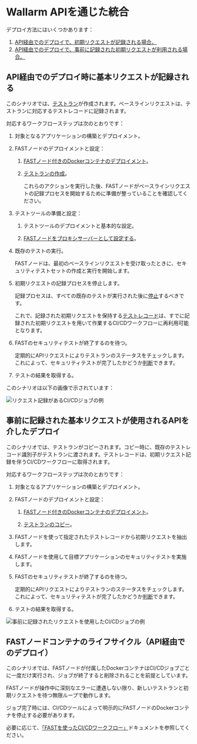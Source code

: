 [img-sample-job-recording]:     ../../images/fast/poc/en/integration-overview/sample-job.png
[img-sample-job-no-recording]:  ../../images/fast/poc/en/integration-overview/sample-job-no-recording.png

[doc-testrun]:                  ../operations/internals.md#テスト-ラン
[doc-container-deployment]:     node-deployment.md#dockerコンテナのデプロイ
[doc-testrun-creation]:         node-deployment.md#テストランの作成
[doc-testrun-copying]:          node-deployment.md#テストランのコピー
[doc-proxy-configuration]:      proxy-configuration.md
[doc-stopping-recording]:       stopping-recording.md
[doc-testrecord]:               ../operations/internals.md#テスト-レコード
[doc-waiting-for-tests]:        waiting-for-tests.md

[anchor-recording]:             #api経由でのデプロイ-初期リクエストが記録される場合
[anchor-no-recording]:          #api経由でのデプロイ-事前記録済みの初期リクエストが使われる場合

[doc-integration-overview]:     integration-overview.md

#   Wallarm APIを通じた統合

デプロイ方法にはいくつかあります：
1.  [API経由でのデプロイで、初期リクエストが記録される場合。][anchor-recording]
2.  [API経由でのデプロイで、事前に記録された初期リクエストが利用される場合。][anchor-no-recording]


##  API経由でのデプロイ時に基本リクエストが記録される

このシナリオでは、[テストラン][doc-testrun]が作成されます。ベースラインリクエストは、テストランに対応するテストレコードに記録されます。

対応するワークフローステップは次のとおりです：

1.  対象となるアプリケーションの構築とデプロイメント。

2.  FASTノードのデプロイメントと設定：
    
    1.  [FASTノード付きのDockerコンテナのデプロイメント][doc-container-deployment]。
    
    2.  [テストランの作成][doc-testrun-creation]。
    
        これらのアクションを実行した後、FASTノードがベースラインリクエストの記録プロセスを開始するために準備が整っていることを確認してください。
    
3.  テストツールの準備と設定：
    
    1.  テストツールのデプロイメントと基本的な設定。
    
    2.  [FASTノードをプロキシサーバーとして設定する][doc-proxy-configuration]。
    
4.  既存のテストの実行。
    
    FASTノードは、最初のベースラインリクエストを受け取ったときに、セキュリティテストセットの作成と実行を開始します。
    
5.  初期リクエストの記録プロセスを停止します。
    
    記録プロセスは、すべての既存のテストが実行された後に[停止][doc-stopping-recording]するべきです。
    
    これで、記録された初期リクエストを保持する[テストレコード][doc-testrecord]は、すでに記録された初期リクエストを用いて作業するCI/CDワークフローに再利用可能となります。  
    
6.  FASTのセキュリティテストが終了するのを待つ。
    
    定期的にAPIリクエストによりテストランのステータスをチェックします。これによって、セキュリティテストが完了したかどうか[判断][doc-waiting-for-tests]できます。
    
7.  テストの結果を取得する。

このシナリオは以下の画像で示されています：

![リクエスト記録があるCI/CDジョブの例][img-sample-job-recording]


##  事前に記録された基本リクエストが使用されるAPIを介したデプロイ

このシナリオでは、テストランがコピーされます。コピー時に、既存のテストレコード識別子がテストランに渡されます。テストレコードは、初期リクエスト記録を伴うCI/CDワークフローに取得されます。

対応するワークフローステップは次のとおりです：

1.  対象となるアプリケーションの構築とデプロイメント。

2.  FASTノードのデプロイメントと設定：
    
    1.  [FASTノード付きのDockerコンテナのデプロイメント][doc-container-deployment]。
    
    2.  [テストランのコピー][doc-testrun-copying]。    

3.  FASTノードを使って指定されたテストレコードから初期リクエストを抽出します。 

4.  FASTノードを使用して目標アプリケーションのセキュリティテストを実施します。

5.  FASTのセキュリティテストが終了するのを待つ。
    
    定期的にAPIリクエストによりテストランのステータスをチェックします。これによって、セキュリティテストが完了したかどうか[判断][doc-waiting-for-tests]できます。
    
6.  テストの結果を取得する。

![事前に記録されたリクエストを使用したCI/CDジョブの例][img-sample-job-no-recording]   


##  FASTノードコンテナのライフサイクル（API経由でのデプロイ）

このシナリオでは、FASTノードが付属したDockerコンテナはCI/CDジョブごとに一度だけ実行され、ジョブが終了すると削除されることを前提としています。
 
FASTノードが操作中に深刻なエラーに遭遇しない限り、新しいテストランと初期リクエストを待つ無限ループで動作します。
  
ジョブ完了時には、CI/CDツールによって明示的にFASTノードのDockerコンテナを停止する必要があります。

<!-- -->
必要に応じて、[「FASTを使ったCI/CDワークフロー」][doc-integration-overview]ドキュメントを参照してください。
